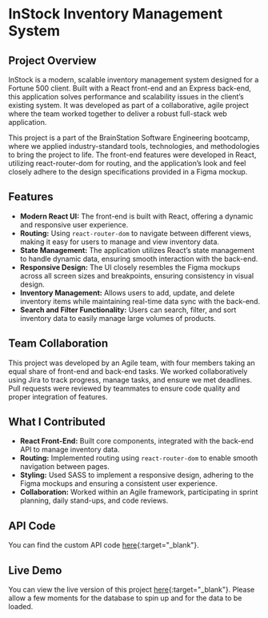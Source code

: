 # InStock Inventory Management System

## Project Overview
InStock is a modern, scalable inventory management system designed for a Fortune 500 client. Built with a React front-end and an Express back-end, this application solves performance and scalability issues in the client’s existing system. It was developed as part of a collaborative, agile project where the team worked together to deliver a robust full-stack web application.

This project is a part of the BrainStation Software Engineering bootcamp, where we applied industry-standard tools, technologies, and methodologies to bring the project to life. The front-end features were developed in React, utilizing react-router-dom for routing, and the application’s look and feel closely adhere to the design specifications provided in a Figma mockup.

## Features
- **Modern React UI:** The front-end is built with React, offering a dynamic and responsive user experience.
- **Routing:** Using `react-router-dom` to navigate between different views, making it easy for users to manage and view inventory data.
- **State Management:** The application utilizes React’s state management to handle dynamic data, ensuring smooth interaction with the back-end.
- **Responsive Design:** The UI closely resembles the Figma mockups across all screen sizes and breakpoints, ensuring consistency in visual design.
- **Inventory Management:** Allows users to add, update, and delete inventory items while maintaining real-time data sync with the back-end.
- **Search and Filter Functionality:** Users can search, filter, and sort inventory data to easily manage large volumes of products.

## Team Collaboration
This project was developed by an Agile team, with four members taking an equal share of front-end and back-end tasks. We worked collaboratively using Jira to track progress, manage tasks, and ensure we met deadlines. Pull requests were reviewed by teammates to ensure code quality and proper integration of features.

## What I Contributed
- **React Front-End:** Built core components, integrated with the back-end API to manage inventory data.
- **Routing:** Implemented routing using `react-router-dom` to enable smooth navigation between pages.
- **Styling:** Used SASS to implement a responsive design, adhering to the Figma mockups and ensuring a consistent user experience.
- **Collaboration:** Worked within an Agile framework, participating in sprint planning, daily stand-ups, and code reviews.

## API Code 

You can find the custom API code [here](https://github.com/biubiubiupia/instock-mont-blanc-api.git){:target="_blank"}.
<!--

## How to Run the Project Locally
1. Clone the repository:
   ```bash
   git clone https://github.com/biubiubiupia/instock-mont-blanc.git
   cd instock-mont-blanc
   
2. Install dependencies:
   ```bash
   npm install

3. Run the development server:
   ```bash
   npm start

4. Open http://localhost:3000 in your browser to view the application.
-->

## Live Demo
You can view the live version of this project [here](https://www.linkedin.com/in/tinayantingfeng/){:target="_blank"}. Please allow a few moments for the database to spin up and for the data to be loaded. 


